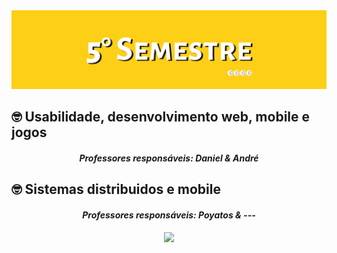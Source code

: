 <img src="https://github.com/S5-2024/.github/blob/main/profile/banners%20(1).png">


<h2> 🤓 Usabilidade, desenvolvimento web, mobile e jogos</h2>

 <h4 align="center"> <em> Professores responsáveis: Daniel & André </em></h4>



 


<h2> 🤓 Sistemas distribuidos e mobile </h2>
 <h4 align="center"> <em> Professores responsáveis: Poyatos &  --- </em></h4>





 <div align=center>

 <img src="https://static.wikia.nocookie.net/cuphead/images/8/88/CupheadAndMugmanTrailer.gif/revision/latest?cb=20180513234748">
 </div>
